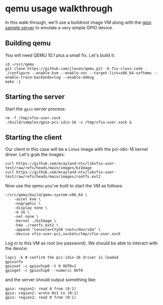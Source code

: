 qemu usage walkthrough
======================

In this walk-through, we'll use a buildroot image VM along with the
[gpio sample server](../samples/gpio-pci-idio-16.c) to emulate a very simple GPIO
device.

Building qemu
-------------

You will need QEMU 10.1 plus a small fix. Let's build it:

```
cd ~/src/qemu
git clone https://github.com/jlevon/qemu.git -b fix-class-code .
./configure --enable-kvm --enable-vnc --target-list=x86_64-softmmu --enable-trace-backends=log --enable-debug
make -j
```


Starting the server
-------------------

Start the `gpio` server process:

```
rm -f /tmp/vfio-user.sock
./build/samples/gpio-pci-idio-16 -v /tmp/vfio-user.sock &
```

Starting the client
-------------------

Our client in this case will be a Linux image with the pci-idio-16 kernel
driver. Let's grab the images:

```
curl https://github.com/mcayland-ntx/libvfio-user-test/raw/refs/heads/main/images/bzImage
curl https://github.com/mcayland-ntx/libvfio-user-test/raw/refs/heads/main/images/rootfs.ext2
```

Now use the qemu you've built to start the VM as follows:

```
~/src/qemu/build/qemu-system-x86_64 \
    -accel kvm \
    -nographic \
    -display none \
    -m 1G \
    -net none \
    -kernel ./bzImage \
    -hda ./rootfs.ext2 \
    -append "console=ttyS0 root=/dev/sda" \
    -device vfio-user-pci,socket=/tmp/vfio-user.sock
```

Log in to this VM as root (no password). We should be able to interact with the
device:

```
lspci -k # confirm the pci-idio-16 driver is loaded
gpioinfo
gpioset -c gpiochip0 -t 0 OUT0=1
gpioget -c gpiochip0 --numeric OUT0
```

and the server should output something like:

```
gpio: region2: read 0 from (0:1)
gpio: region2: wrote 0x1 to (0:1)
gpio: region2: read 0 from (0:1)
```
